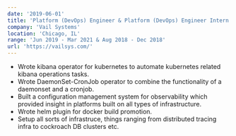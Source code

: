 ```yaml
---
date: '2019-06-01'
title: 'Platform (DevOps) Engineer & Platform (DevOps) Engineer Intern'
company: 'Vail Systems'
location: 'Chicago, IL'
range: 'Jun 2019 - Mar 2021 & Aug 2018 - Dec 2018'
url: 'https://vailsys.com/'
---
```


- Wrote kibana operator for kubernetes to automate kubernetes related kibana operations tasks.
- Wrote DaemonSet-CronJob operator to combine the functionality of a daemonset and a cronjob.
- Built a configuration management system for observability which provided insight in platforms built on all types of infrastructure.
- Wrote helm plugin for docker build promotion.
- Setup all sorts of infrastruce, things ranging from distributed tracing infra to cockroach DB clusters etc.
